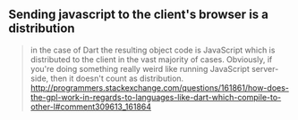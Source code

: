## Sending javascript to the client's browser is a distribution

> in the case of Dart the resulting object code is JavaScript which is distributed to the client in the vast majority of cases. Obviously, if you're doing something really weird like running JavaScript server-side, then it doesn't count as distribution.
> http://programmers.stackexchange.com/questions/161861/how-does-the-gpl-work-in-regards-to-languages-like-dart-which-compile-to-other-l#comment309613_161864
